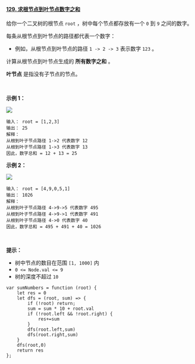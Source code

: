 #### [129. 求根节点到叶节点数字之和](https://leetcode.cn/problems/sum-root-to-leaf-numbers/)

给你一个二叉树的根节点 `root` ，树中每个节点都存放有一个 `0` 到 `9` 之间的数字。

每条从根节点到叶节点的路径都代表一个数字：

-   例如，从根节点到叶节点的路径 `1 -> 2 -> 3` 表示数字 `123` 。

计算从根节点到叶节点生成的 **所有数字之和** 。

**叶节点** 是指没有子节点的节点。

 

**示例 1：**

![](https://p3-juejin.byteimg.com/tos-cn-i-k3u1fbpfcp/399b3d968a7b407093d0d3c29b61d81f~tplv-k3u1fbpfcp-zoom-1.image)

```
输入： root = [1,2,3]
输出： 25
解释：
从根到叶子节点路径 1->2 代表数字 12
从根到叶子节点路径 1->3 代表数字 13
因此，数字总和 = 12 + 13 = 25
```

**示例 2：**

![](https://p3-juejin.byteimg.com/tos-cn-i-k3u1fbpfcp/fcb8714e74524ad5beffb056a70564a6~tplv-k3u1fbpfcp-zoom-1.image)

```
输入： root = [4,9,0,5,1]
输出： 1026
解释：
从根到叶子节点路径 4->9->5 代表数字 495
从根到叶子节点路径 4->9->1 代表数字 491
从根到叶子节点路径 4->0 代表数字 40
因此，数字总和 = 495 + 491 + 40 = 1026
```

 

**提示：**

-   树中节点的数目在范围 `[1, 1000]` 内
-   `0 <= Node.val <= 9`
-   树的深度不超过 `10`

```
var sumNumbers = function (root) {
    let res = 0
    let dfs = (root, sum) => {
        if (!root) return;
        sum = sum * 10 + root.val
        if (!root.left && !root.right) {
            res+=sum
        }
        dfs(root.left,sum)
        dfs(root.right,sum)
    }
    dfs(root,0)
    return res
};
```